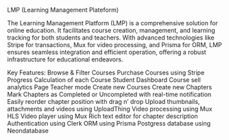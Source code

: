 LMP (Learning Management Plateform)

The Learning Management Platform (LMP) is a comprehensive solution for online education. It facilitates course creation, management, and learning tracking for both students and teachers. With advanced technologies like Stripe for transactions, Mux for video processing, and Prisma for ORM, LMP ensures seamless integration and efficient operation, offering a robust infrastructure for educational endeavors.


Key Features:
Browse & Filter Courses
Purchase Courses using Stripe
Progress Calculation of each Course
Student Dashboard
Course sell analytics Page
Teacher mode
Create new Courses
Create new Chapters
Mark Chapters as Completed or Uncompleted with real-time notification
Easily reorder chapter position with drag n’ drop
Upload thumbnails, attachments and videos using UploadThing
Video processing using Mux
HLS Video player using Mux
Rich text editor for chapter description
Authentication using Clerk
ORM using Prisma
Postgress database using Neondatabase